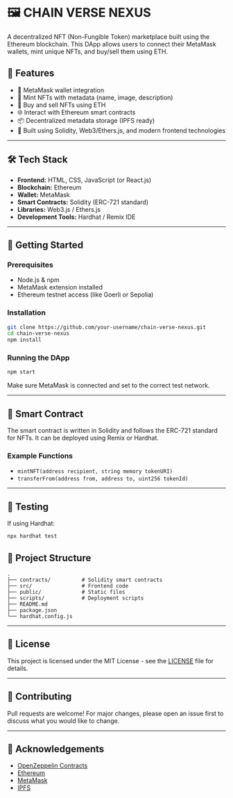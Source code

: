 # 🖼️ CHAIN VERSE NEXUS

A decentralized NFT (Non-Fungible Token) marketplace built using the Ethereum blockchain. This DApp allows users to connect their MetaMask wallets, mint unique NFTs, and buy/sell them using ETH.

## 🚀 Features

- 🔐 MetaMask wallet integration
- 🧾 Mint NFTs with metadata (name, image, description)
- 💱 Buy and sell NFTs using ETH
- 🌐 Interact with Ethereum smart contracts
- 📦 Decentralized metadata storage (IPFS ready)
- 🎨 Built using Solidity, Web3/Ethers.js, and modern frontend technologies

---

## 🛠️ Tech Stack

- **Frontend:** HTML, CSS, JavaScript (or React.js)
- **Blockchain:** Ethereum
- **Wallet:** MetaMask
- **Smart Contracts:** Solidity (ERC-721 standard)
- **Libraries:** Web3.js / Ethers.js
- **Development Tools:** Hardhat / Remix IDE

---

## 🔧 Getting Started

### Prerequisites

- Node.js & npm
- MetaMask extension installed
- Ethereum testnet access (like Goerli or Sepolia)

### Installation

```bash
git clone https://github.com/your-username/chain-verse-nexus.git
cd chain-verse-nexus
npm install
```

### Running the DApp

```bash
npm start
```

Make sure MetaMask is connected and set to the correct test network.

---

## 📄 Smart Contract

The smart contract is written in Solidity and follows the ERC-721 standard for NFTs. It can be deployed using Remix or Hardhat.

### Example Functions

- `mintNFT(address recipient, string memory tokenURI)`
- `transferFrom(address from, address to, uint256 tokenId)`

---

## 🧪 Testing

If using Hardhat:

```bash
npx hardhat test
```

## 📁 Project Structure

```
.
├── contracts/          # Solidity smart contracts
├── src/                # Frontend code
├── public/             # Static files
├── scripts/            # Deployment scripts
├── README.md
├── package.json
└── hardhat.config.js
```

---

## 📜 License

This project is licensed under the MIT License - see the [LICENSE](LICENSE) file for details.

---

## 🤝 Contributing

Pull requests are welcome! For major changes, please open an issue first to discuss what you would like to change.

---

## 🙌 Acknowledgements

- [OpenZeppelin Contracts](https://github.com/OpenZeppelin/openzeppelin-contracts)
- [Ethereum](https://ethereum.org)
- [MetaMask](https://metamask.io)
- [IPFS](https://ipfs.io)
```
